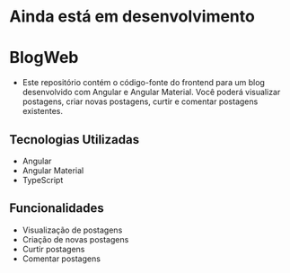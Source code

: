 # Ainda está em desenvolvimento 
# BlogWeb 
- Este repositório contém o código-fonte do frontend para um blog desenvolvido com Angular e Angular Material. Você poderá visualizar postagens, criar novas postagens, curtir e comentar postagens existentes.

## Tecnologias Utilizadas
- Angular
- Angular Material
- TypeScript

## Funcionalidades
- Visualização de postagens
- Criação de novas postagens
- Curtir postagens
- Comentar postagens

